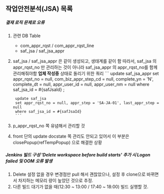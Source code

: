 
## 작업안전분석(JSA) 목록

##### 결재 로직 문제로 오류 
1. 관련 DB Table
	- com_appr_rqst / com_appr_rqst_line 
	- saf_jsa / saf_jsa_appr 
2. saf_jsa / saf_jsa_appr 은 같이 생성되고, 생태계를 같이 함 
	따라서, saf_jsa 의 appr_rqst_no 만 관리하는 것이 아니라 saf_jsa_appr 의 appr_rqst_no를 함께 관리해줘야함 
	**업체 작성중** 상태로 돌리기 위한 쿼리 
		``` 
		update saf_jsa_appr 
		set appr_rqst_no = null, com_biz_appr_step_cd = null, complete_yn = 'N', complete_dt = null, appr_user_id = null, appr_user_nm = null
		where saf_jsa_id = #{safJsaId}		;
		
		update saf_jsa
		set appr_rqst_no = null, appr_step = 'SA-JA-01', last_appr_step = null
		where saf_jsa_id = #{safJsaId}
		```

3. p_appr_rqst_no 쪽 유념해서 관리할 것
4. front 단의 update docstate 쪽 관리도 안되고 있어서 이 부분은 closePopup(refTempPopup) 으로 해결한 상황 


##### Jenkins 빌드 구성 'Delete workspace before build starts' 추가 시 Logon failed 및 OOM 오류 발생
1. Delete 설정 없을 경우 변경점만 pull 해서 괜찮았으나, 
   설정 후 clone으로 바뀌면서 차지하는 메모리 량이 높았던 것으로 추정. 
2. 다른 빌드 대기가 없을 때(12:30 ~ 13:00 / 17:40 ~ 18:00) 빌드 실행할 것.
